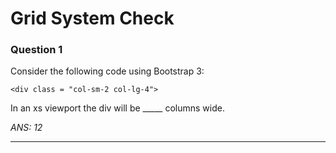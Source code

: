 # Grid System Check

### Question 1
Consider the following code using Bootstrap 3:

    <div class = "col-sm-2 col-lg-4">

In an xs viewport the div will be _____
columns wide.

_ANS: 12_<hr>
